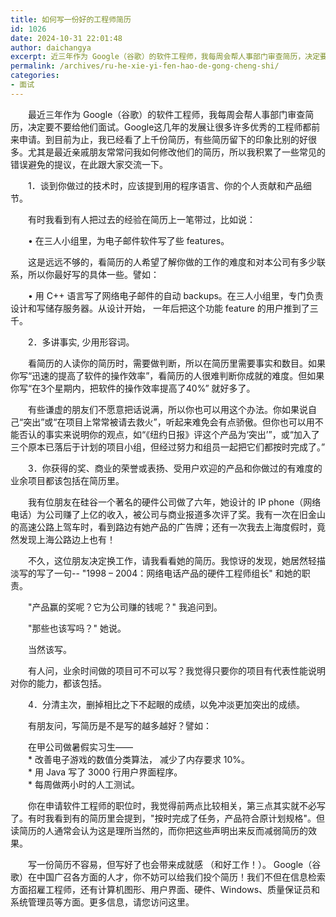 ```yaml
---
title: 如何写一份好的工程师简历
id: 1026
date: 2024-10-31 22:01:48
author: daichangya
excerpt: 近三年作为 Google（谷歌）的软件工程师，我每周会帮人事部门审查简历，决定要不要给他们面试。Google 这几年的发展让很多许多优秀的工程师都前来申请。到目前为止，我已经看了上千份简历，有些简历留下的印象比别的好很
permalink: /archives/ru-he-xie-yi-fen-hao-de-gong-cheng-shi/
categories:
- 面试
---
```



　　最近三年作为 Google（谷歌）的软件工程师，我每周会帮人事部门审查简历，决定要不要给他们面试。Google这几年的发展让很多许多优秀的工程师都前来申请。到目前为止，我已经看了上千份简历，有些简历留下的印象比别的好很多。尤其是最近亲戚朋友常常问我如何修改他们的简历，所以我积累了一些常见的错误避免的提议，在此跟大家交流一下。

　　1．谈到你做过的技术时，应该提到用的程序语言、你的个人贡献和产品细节。

　　有时我看到有人把过去的经验在简历上一笔带过，比如说：

　　• 在三人小组里，为电子邮件软件写了些 features。

　　这是远远不够的，看简历的人希望了解你做的工作的难度和对本公司有多少联系，所以你最好写的具体一些。譬如：

　　• 用 C++ 语言写了网络电子邮件的自动 backups。在三人小组里，专门负责设计和写储存服务器。从设计开始， 一年后把这个功能 feature 的用户推到了三千。

　　2．多讲事实, 少用形容词。

　　看简历的人读你的简历时，需要做判断，所以在简历里需要事实和数目。如果你写“迅速的提高了软件的操作效率”，看简历的人很难判断你成就的难度。但如果你写“在3个星期内，把软件的操作效率提高了40%” 就好多了。

　　有些谦虚的朋友们不愿意把话说满，所以你也可以用这个办法。你如果说自己“突出”或“在项目上常常被请去救火”，听起来难免会有点骄傲。但你也可以用不能否认的事实来说明你的观点，如“《纽约日报》评这个产品为‘突出’”，或“加入了三个原本已落后于计划的项目小组，但经过努力和组员一起把它们都按时完成了。”  
  
　　3．你获得的奖、商业的荣誉或表扬、受用户欢迎的产品和你做过的有难度的业余项目都该包括在简历里。

　　我有位朋友在硅谷一个著名的硬件公司做了六年，她设计的 IP phone（网络电话）为公司赚了上亿的收入，被公司与商业报道多次评了奖。我有一次在旧金山的高速公路上驾车时，看到路边有她产品的广告牌；还有一次我去上海度假时，竟然发现上海公路边上也有！

　　不久，这位朋友决定换工作，请我看看她的简历。我惊讶的发现，她居然轻描淡写的写了一句\-\- "1998 – 2004：网络电话产品的硬件工程师组长" 和她的职责。

　　"产品赢的奖呢？它为公司赚的钱呢？" 我追问到。

　　"那些也该写吗？" 她说。

　　当然该写。

　　有人问，业余时间做的项目可不可以写？我觉得只要你的项目有代表性能说明对你的能力，都该包括。

　　4．分清主次，删掉相比之下不起眼的成绩，以免冲淡更加突出的成绩。

　　有朋友问，写简历是不是写的越多越好？譬如：  
  
　　在甲公司做暑假实习生——  
　　\* 改善电子游戏的数值分类算法， 减少了内存要求 10%。  
　　\* 用 Java 写了 3000 行用户界面程序。  
　　\* 每周做两小时的人工测试。

　　你在申请软件工程师的职位时，我觉得前两点比较相关，第三点其实就不必写了。有时我看到有的简历里会提到，"按时完成了任务，产品符合原计划规格"。但读简历的人通常会认为这是理所当然的，而你把这些声明出来反而减弱简历的效果。

　　写一份简历不容易，但写好了也会带来成就感 （和好工作！）。 Google（谷歌）在中国广召各方面的人才，你不妨可以给我们投个简历！我们不但在信息检索方面招雇工程师，还有计算机图形、用户界面、硬件、Windows、质量保证员和系统管理员等方面。更多信息，请您访问这里。

